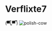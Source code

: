 # Verflixte7
(▀̿Ĺ̯▀̿ ̿)
![polish-cow](https://user-images.githubusercontent.com/101188810/161150967-eeed5d28-824a-400b-bfc6-bb39dda42287.gif)
